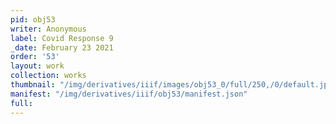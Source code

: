 ```yaml
---
pid: obj53
writer: Anonymous
label: Covid Response 9
_date: February 23 2021
order: '53'
layout: work
collection: works
thumbnail: "/img/derivatives/iiif/images/obj53_0/full/250,/0/default.jpg"
manifest: "/img/derivatives/iiif/obj53/manifest.json"
full:
---
```

